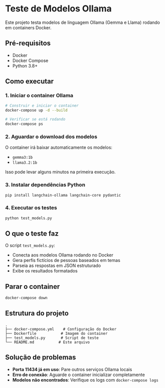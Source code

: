 # Teste de Modelos Ollama

Este projeto testa modelos de linguagem Ollama (Gemma e Llama) rodando em containers Docker.

## Pré-requisitos

- Docker
- Docker Compose
- Python 3.8+

## Como executar

### 1. Iniciar o container Ollama

```bash
# Construir e iniciar o container
docker-compose up -d --build

# Verificar se está rodando
docker-compose ps
```

### 2. Aguardar o download dos modelos

O container irá baixar automaticamente os modelos:
- `gemma3:1b`
- `llama3.2:1b`

Isso pode levar alguns minutos na primeira execução.

### 3. Instalar dependências Python

```bash
pip install langchain-ollama langchain-core pydantic
```

### 4. Executar os testes

```bash
python test_models.py
```

## O que o teste faz

O script `test_models.py`:
- Conecta aos modelos Ollama rodando no Docker
- Gera perfis fictícios de pessoas baseados em temas
- Parseia as respostas em JSON estruturado
- Exibe os resultados formatados

## Parar o container

```bash
docker-compose down
```

## Estrutura do projeto

```
.
├── docker-compose.yml    # Configuração do Docker
├── Dockerfile           # Imagem do container
├── test_models.py       # Script de teste
└── README.md           # Este arquivo
```

## Solução de problemas

- **Porta 11434 já em uso**: Pare outros serviços Ollama locais
- **Erro de conexão**: Aguarde o container inicializar completamente
- **Modelos não encontrados**: Verifique os logs com `docker-compose logs`
